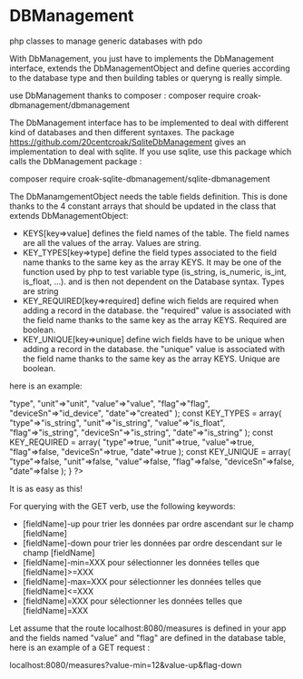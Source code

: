 # DBManagement
php classes to manage generic databases with pdo

With DbManagement, you just have to implements the DbManagement interface, extends the DbManagementObject and define queries according to the database type and then building tables or queryng is really simple.

use DbManagement thanks to composer : composer require croak-dbmanagement/dbmanagement

The DbManagement interface has to be implemented to deal with different kind of databases and then different syntaxes. The package https://github.com/20centcroak/SqliteDbManagement gives an implementation to deal with sqlite. If you use sqlite, use this package which calls the DbManagement package :

composer require croak-sqlite-dbmanagement/sqlite-dbmanagement

The DbManamgementObject needs the table fields definition. This is done thanks to the 4 constant arrays that should be updated in the class that extends DbManagementObject:

 - KEYS[key=>value] defines the field names of the table. The field names are all the values of the array. Values are string.
 - KEY_TYPES[key=>type] define the field types associated to the field name thanks to the same key as the array KEYS. It may be one of the function used by php to test variable type (is_string, is_numeric, is_int, is_float, ...). and is then not dependent on the Database syntax. Types are string
 - KEY_REQUIRED[key=>required] define wich fields are required when adding a record in the database. the "required" value is associated with the field name thanks to the same key as the array KEYS. Required are boolean.
 - KEY_UNIQUE[key=>unique] define wich fields have to be unique when adding a record in the database. the "unique" value is associated with the field name thanks to the same key as the array KEYS. Unique are boolean.
 
 here is an example:
 
 <?php
use Croak\DbManagement\Exceptions\IotException;
use Croak\DbManagement\DbManagementObject;

class Measure extends DbManagementObject{

    const KEYS = array(
        "type"=>"type",
        "unit"=>"unit",
        "value"=>"value",
        "flag"=>"flag",
        "deviceSn"=>"id_device",
        "date"=>"created"
    );

    const KEY_TYPES = array(
        "type"=>"is_string",
        "unit"=>"is_string",
        "value"=>"is_float",
        "flag"=>"is_string",
        "deviceSn"=>"is_string",
        "date"=>"is_string"
    );

    const KEY_REQUIRED = array(
        "type"=>true,
        "unit"=>true,
        "value"=>true,
        "flag"=>false,
        "deviceSn"=>true,
        "date"=>true
    );

     const KEY_UNIQUE = array(
        "type"=>false,
        "unit"=>false,
        "value"=>false,
        "flag"=>false,
        "deviceSn"=>false,
        "date"=>false
    );
}
?>

It is as easy as this!

For querying with the GET verb, use the following keywords:
 - [fieldName]-up pour trier les données par ordre ascendant sur le champ [fieldName]
 - [fieldName]-down pour trier les données par ordre descendant sur le champ [fieldName]
 - [fieldName]-min=XXX pour sélectionner les données telles que [fieldName]>=XXX
 - [fieldName]-max=XXX pour sélectionner les données telles que [fieldName]<=XXX
 - [fieldName]=XXX pour sélectionner les données telles que [fieldName]=XXX
 
 Let assume that the route localhost:8080/measures is defined in your app and the fields named "value" and "flag" are defined in the database table, here is an example of a GET request : 
 
localhost:8080/measures?value-min=12&value-up&flag-down
